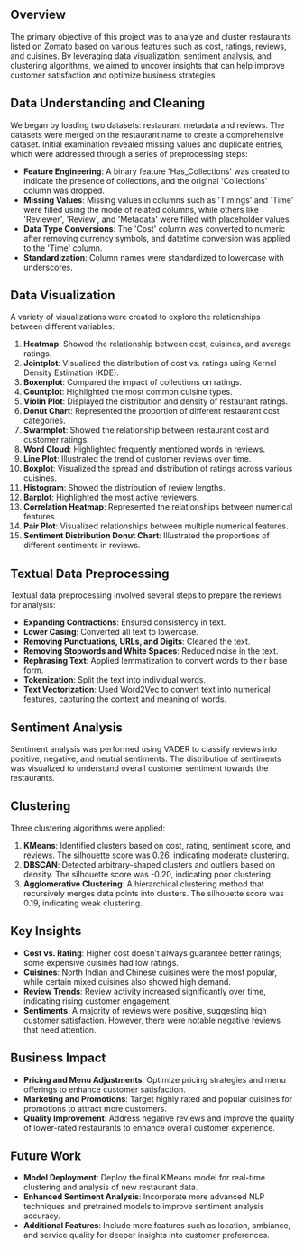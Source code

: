 ## **Overview**

The primary objective of this project was to analyze and cluster restaurants listed on Zomato based on various features such as cost, ratings, reviews, and cuisines. By leveraging data visualization, sentiment analysis, and clustering algorithms, we aimed to uncover insights that can help improve customer satisfaction and optimize business strategies.

## **Data Understanding and Cleaning**

We began by loading two datasets: restaurant metadata and reviews. The datasets were merged on the restaurant name to create a comprehensive dataset. Initial examination revealed missing values and duplicate entries, which were addressed through a series of preprocessing steps:
- **Feature Engineering**: A binary feature 'Has_Collections' was created to indicate the presence of collections, and the original 'Collections' column was dropped.
- **Missing Values**: Missing values in columns such as 'Timings' and 'Time' were filled using the mode of related columns, while others like 'Reviewer', 'Review', and 'Metadata' were filled with placeholder values.
- **Data Type Conversions**: The 'Cost' column was converted to numeric after removing currency symbols, and datetime conversion was applied to the 'Time' column.
- **Standardization**: Column names were standardized to lowercase with underscores.

## **Data Visualization**

A variety of visualizations were created to explore the relationships between different variables:
1. **Heatmap**: Showed the relationship between cost, cuisines, and average ratings.
2. **Jointplot**: Visualized the distribution of cost vs. ratings using Kernel Density Estimation (KDE).
3. **Boxenplot**: Compared the impact of collections on ratings.
4. **Countplot**: Highlighted the most common cuisine types.
5. **Violin Plot**: Displayed the distribution and density of restaurant ratings.
6. **Donut Chart**: Represented the proportion of different restaurant cost categories.
7. **Swarmplot**: Showed the relationship between restaurant cost and customer ratings.
8. **Word Cloud**: Highlighted frequently mentioned words in reviews.
9. **Line Plot**: Illustrated the trend of customer reviews over time.
10. **Boxplot**: Visualized the spread and distribution of ratings across various cuisines.
11. **Histogram**: Showed the distribution of review lengths.
12. **Barplot**: Highlighted the most active reviewers.
13. **Correlation Heatmap**: Represented the relationships between numerical features.
14. **Pair Plot**: Visualized relationships between multiple numerical features.
15. **Sentiment Distribution Donut Chart**: Illustrated the proportions of different sentiments in reviews.

## **Textual Data Preprocessing**

Textual data preprocessing involved several steps to prepare the reviews for analysis:
- **Expanding Contractions**: Ensured consistency in text.
- **Lower Casing**: Converted all text to lowercase.
- **Removing Punctuations, URLs, and Digits**: Cleaned the text.
- **Removing Stopwords and White Spaces**: Reduced noise in the text.
- **Rephrasing Text**: Applied lemmatization to convert words to their base form.
- **Tokenization**: Split the text into individual words.
- **Text Vectorization**: Used Word2Vec to convert text into numerical features, capturing the context and meaning of words.

## **Sentiment Analysis**

Sentiment analysis was performed using VADER to classify reviews into positive, negative, and neutral sentiments. The distribution of sentiments was visualized to understand overall customer sentiment towards the restaurants.

## **Clustering**

Three clustering algorithms were applied:
1. **KMeans**: Identified clusters based on cost, rating, sentiment score, and reviews. The silhouette score was 0.26, indicating moderate clustering.
2. **DBSCAN**: Detected arbitrary-shaped clusters and outliers based on density. The silhouette score was -0.20, indicating poor clustering.
3. **Agglomerative Clustering**: A hierarchical clustering method that recursively merges data points into clusters. The silhouette score was 0.19, indicating weak clustering.

## **Key Insights**

- **Cost vs. Rating**: Higher cost doesn't always guarantee better ratings; some expensive cuisines had low ratings.
- **Cuisines**: North Indian and Chinese cuisines were the most popular, while certain mixed cuisines also showed high demand.
- **Review Trends**: Review activity increased significantly over time, indicating rising customer engagement.
- **Sentiments**: A majority of reviews were positive, suggesting high customer satisfaction. However, there were notable negative reviews that need attention.

## **Business Impact**

- **Pricing and Menu Adjustments**: Optimize pricing strategies and menu offerings to enhance customer satisfaction.
- **Marketing and Promotions**: Target highly rated and popular cuisines for promotions to attract more customers.
- **Quality Improvement**: Address negative reviews and improve the quality of lower-rated restaurants to enhance overall customer experience.

## **Future Work**

- **Model Deployment**: Deploy the final KMeans model for real-time clustering and analysis of new restaurant data.
- **Enhanced Sentiment Analysis**: Incorporate more advanced NLP techniques and pretrained models to improve sentiment analysis accuracy.
- **Additional Features**: Include more features such as location, ambiance, and service quality for deeper insights into customer preferences.
